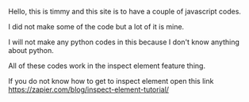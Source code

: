 Hello, this is timmy and this site is to have a couple of javascript codes.

I did not make some of the code but a lot of it is mine.

I will not make any python codes in this because I don't know anything about python.

All of these codes work in the inspect element feature thing.

If you do not know how to get to inspect element open this link
https://zapier.com/blog/inspect-element-tutorial/
